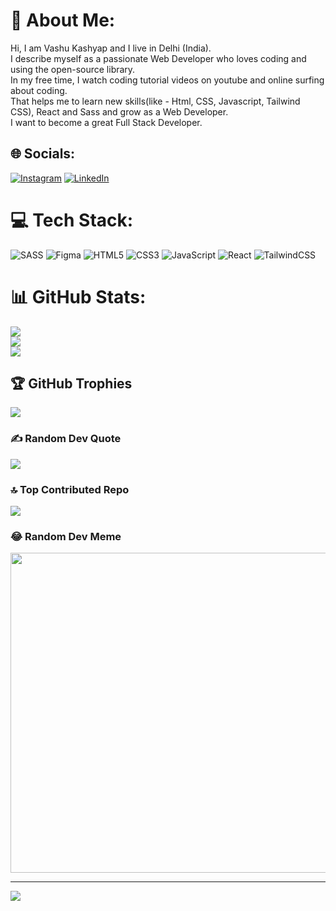 # 💫 About Me:
Hi, I am Vashu Kashyap and I live in Delhi (India). <br>I describe myself as a passionate Web Developer who loves coding and using the open-source library.<br> In my free time, I watch coding tutorial videos on youtube and online surfing about coding. <br>That helps me to learn new skills(like - Html, CSS, Javascript, Tailwind CSS), React and Sass and grow as a Web Developer. <br>I want to become a great Full Stack Developer.


## 🌐 Socials:
[![Instagram](https://img.shields.io/badge/Instagram-%23E4405F.svg?logo=Instagram&logoColor=white)](https://instagram.com/im.vashukashyap) [![LinkedIn](https://img.shields.io/badge/LinkedIn-%230077B5.svg?logo=linkedin&logoColor=white)](https://linkedin.com/in/im-vashukashyap) 

# 💻 Tech Stack:
![SASS](https://img.shields.io/badge/SASS-hotpink.svg?style=for-the-badge&logo=SASS&logoColor=white) 	![Figma](https://img.shields.io/badge/figma-%23F24E1E.svg?style=for-the-badge&logo=figma&logoColor=white) ![HTML5](https://img.shields.io/badge/html5-%23E34F26.svg?style=for-the-badge&logo=html5&logoColor=white) ![CSS3](https://img.shields.io/badge/css3-%231572B6.svg?style=for-the-badge&logo=css3&logoColor=white) ![JavaScript](https://img.shields.io/badge/javascript-%23323330.svg?style=for-the-badge&logo=javascript&logoColor=%23F7DF1E) ![React](https://img.shields.io/badge/react-%2320232a.svg?style=for-the-badge&logo=react&logoColor=%2361DAFB) ![TailwindCSS](https://img.shields.io/badge/tailwindcss-%2338B2AC.svg?style=for-the-badge&logo=tailwind-css&logoColor=white)
# 📊 GitHub Stats:
![](https://github-readme-stats.vercel.app/api?username=vashu-kashyap&theme=dark&hide_border=false&include_all_commits=true&count_private=true)<br/>
![](https://github-readme-streak-stats.herokuapp.com/?user=vashu-kashyap&theme=dark&hide_border=false)<br/>
![](https://github-readme-stats.vercel.app/api/top-langs/?username=vashu-kashyap&theme=dark&hide_border=false&include_all_commits=true&count_private=true&layout=compact)

## 🏆 GitHub Trophies
![](https://github-profile-trophy.vercel.app/?username=vashu-kashyap&theme=dark&no-frame=false&no-bg=true&margin-w=4)

### ✍️ Random Dev Quote
![](https://quotes-github-readme.vercel.app/api?type=vetical&theme=dark)

### 🔝 Top Contributed Repo
![](https://github-contributor-stats.vercel.app/api?username=vashu-kashyap&limit=5&theme=dark&combine_all_yearly_contributions=true)

### 😂 Random Dev Meme
<img src="https://rm.up.railway.app/" width="512px"/>

---
[![](https://visitcount.itsvg.in/api?id=vashu-kashyap&icon=0&color=0)](https://visitcount.itsvg.in)

<!-- Proudly created with GPRM ( https://gprm.itsvg.in ) -->
